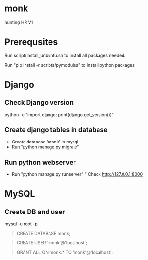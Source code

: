 # monk
hunting HR V1

# Prerequsites

Run script/install_unbuntu.sh to install all packages needed.

Run "pip install -r scripts/pymodules" to install python packages
  
# Django

## Check Django version
python -c "import django; print(django.get_version())"

## Create django tables in database
* Create database 'monk' in mysql
* Run "python manage.py migrate"

## Run python webserver
* Run "python manage.py runserver"
" Check http://127.0.0.1:8000

# MySQL
## Create DB and user
mysql -u root -p

 > CREATE DATABASE monk;

 > CREATE USER 'monk'@'localhost';

 > GRANT ALL ON monk.* TO 'monk'@'localhost';

